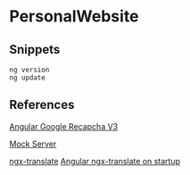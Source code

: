 # PersonalWebsite

## Snippets

```
ng version
ng update
```

## References

<!-- Bot Prevention -->

[Angular Google Recapcha V3](https://dev.to/rodrigokamada/adding-the-google-recaptcha-v3-to-an-angular-application-kge)

<!-- Testing -->

[Mock Server](https://medium.com/geekculture/setting-up-a-mock-backend-with-angular-13-applications-26a21788f7da)

<!-- Copy Services -->

[ngx-translate](https://www.codeandweb.com/babeledit/tutorials/how-to-translate-your-angular-app-with-ngx-translate)
[Angular ngx-translate on startup](https://mcvendrell.medium.com/configuring-ngx-translate-to-load-at-startup-in-angular-1995e7dd6fcc)

